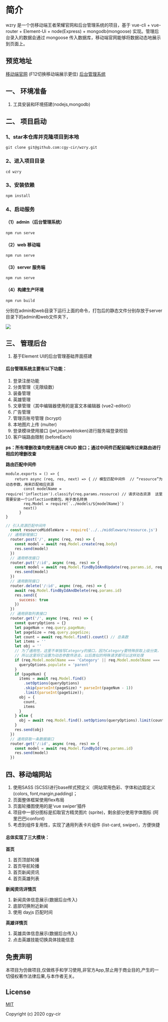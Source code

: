 # 简介
wzry 是一个仿移动端王者荣耀官网和后台管理系统的项目，基于 vue-cli + vue-router + Element-Ui + node(Express) + mongodb(mongoose) 实现。管理后台录入的数据会通过 mongoose 传入数据库，移动端官网能够将数据动态地展示到页面上。

## 预览地址
[移动端官网](http://test.cgyyyyyy.icu/) (F12切换移动端展示更佳)
[后台管理系统](http://test.cgyyyyyy.icu/admin/)

## 一、 环境准备
1. 工具安装和环境搭建(nodejs,mongodb)

## 二、 项目启动
### 1、star本仓库并克隆项目到本地

```
git clone git@github.com:cgy-cir/wzry.git
```

### 2、进入项目目录

```
cd wzry
```

### 3、安装依赖

```
npm install
```

### 4、启动服务

#### （1）admin（后台管理系统）

```
npm run serve
```
#### （2）web 移动端
```
npm run serve
```
#### （3）server 服务端
```
npm run serve
```
#### （4）构建生产环境
```
npm run build
```
分别在admin和web目录下运行上面的命令，打包后的静态文件分别存放于server目录下的admin和web文件夹下，

![](https://user-gold-cdn.xitu.io/2020/5/28/17259c11896ebea3?w=357&h=609&f=png&s=25836)


## 三、 管理后台
1. 基于Element UI的后台管理基础界面搭建
#### 后台管理系统主要有以下功能：
1. 登录注册功能
1. 分类管理（无限级数）
1. 装备管理
1. 英雄管理
1. 文章管理（其中编辑器使用的是富文本编辑器 (vue2-editor)）
1. 广告管理
1. 管理员账号管理 (bcrypt)
1. 本地图片上传 (multer)
1. 登录模块使用接口 (jwt,jsonwebtoken)进行服务端登录校验
1. 客户端路由限制 (beforeEach)


**ps：所有增删改查均使用通用 CRUD 接口；通过中间件匹配前端传过来路由进行相应的增删改查**


**路由匹配中间件**
```
module.exports = () => { 
    return async (req, res, next) => { // 模型匹配中间件  // “resource”为动态参数，用来匹配相应资源
        const modelName = require('inflection').classify(req.params.resource) // 请求动态资源  这里需要安装一个inflection依赖包，用于类名转换
        req.Model = require(`../models/${modelName}`)
        next()
      }
}
```
```js
// 引入资源匹配中间件
  const resourceMiddleWare = require('../../middleware/resource.js')
 // 通用新增接口
  router.post('/', async (req, res) => {
    const model = await req.Model.create(req.body)
    res.send(model)
  })
  // 通用修改接口
  router.put('/:id', async (req, res) => {
    const model = await req.Model.findByIdAndUpdate(req.params.id, req.body)
    res.send(model)
  })
  // 通用删除接口
  router.delete('/:id', async (req, res) => {
    await req.Model.findByIdAndDelete(req.params.id)
    res.send({
      success: true
    })
  })
  // 通用获取列表接口
  router.get('/', async (req, res) => {
    const queryOptions = {}
    let pageNum = req.query.pageNum;
    let pageSize = req.query.pageSize;
    let count = await req.Model.find().count() // 总条数
    let items = ''
    let obj = ''
    // 为了通用性，这里不单独写Category的接口，因为Category要特殊获取上级分类，
    // 所以这里将它设置为动态参数传进去，以后类似的特殊请求都可以这样处理
    if (req.Model.modelName === 'Category' || req.Model.modelName === 'Model') {
      queryOptions.populate = 'parent'
    }
    if (pageNum) {
      items = await req.Model.find()
        .setOptions(queryOptions)
        .skip(parseInt(pageSize) * parseInt(pageNum - 1))
        .limit(parseInt(pageSize));
      obj = {
        count,
        items
      }
    } else {
      obj = await req.Model.find().setOptions(queryOptions).limit(count)
    }
    res.send(obj)
  })
  // 通用获取一条数据接口
  router.get('/:id', async (req, res) => {
    const model = await req.Model.findById(req.params.id)
    res.send(model)
  })

```



## 四、移动端网站

1. 使用SASS (SCSS)进行base样式预定义（网站常用色彩、字体和边距定义 (colors, font,margin,padding)；
1. 页面整体框架使用flex布局
1. 页面轮播图使用的是‘vue swiper’插件
1. 项目中一部分图标是扣取官方精灵图片 (sprite)，剩余部分使用字体图标 (阿里巴巴iconfont)
1. 考虑到组件复用性，实现了通用列表卡片组件 (list-card, swiper)，方便快捷

#### 总体实现了三大模块：
**首页**
1. 首页顶部轮播
1. 首页导航轮播
1. 首页新闻资讯
1. 首页英雄列表


**新闻资讯详情页**
1. 新闻具体信息展示(数据后台传入)
2. 底部切换附近新闻
3. 使用 dayjs 匹配时间

**英雄详情页**
1. 英雄具体信息展示(数据后台传入)
2. 点击英雄技能切换具体技能信息

## 免责声明
本项目为仿做项目,仅做练手和学习使用,非官方App,禁止用于商业目的,产生的一切侵权著作法律后果,与本作者无关。

## License

[MIT](https://github.com/cgy-cir/wzry/LICENSE)

Copyright (c) 2020 cgy-cir
